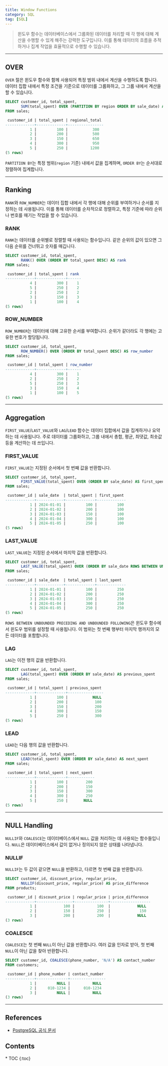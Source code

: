 ```yaml
---
title: Window Functions
category: SQL
tag: [SQL]
---
```


> 윈도우 함수는 데이터베이스에서 그룹화된 데이터를 처리할 때 각 행에 대해 계산을 수행할 수 있게 해주는 강력한 도구입니다. 이를 통해 데이터의 흐름을 추적하거나 집계 작업을 효율적으로 수행할 수 있습니다.

---

## OVER
`OVER` 절은 윈도우 함수와 함께 사용되어 특정 범위 내에서 계산을 수행하도록 합니다. 데이터 집합 내에서 특정 조건을 기준으로 데이터를 그룹화하고, 그 그룹 내에서 계산을 할 수 있습니다.

```sql
SELECT customer_id, total_spent,
       SUM(total_spent) OVER (PARTITION BY region ORDER BY sale_date) AS regional_total
FROM sales;
```

```sql
 customer_id | total_spent | regional_total 
-------------+-------------+----------------
           1 |         100 |           300 
           2 |         200 |           500
           3 |         150 |           650
           4 |         300 |           950
           5 |         250 |          1200 
(5 rows)
```
`PARTITION BY`는 특정 범위(`region` 기준) 내에서 값을 집계하며, `ORDER BY`는 순서대로 정렬하여 집계합니다.

---

## Ranking 
`RANK`와 `ROW_NUMBER`는 데이터 집합 내에서 각 행에 대해 순위를 부여하거나 순서를 지정하는 데 사용됩니다. 이를 통해 데이터를 순차적으로 정렬하고, 특정 기준에 따라 순위나 번호를 매기는 작업을 할 수 있습니다.

### RANK
`RANK`는 데이터를 순위별로 정렬할 때 사용되는 함수입니다. 같은 순위의 값이 있으면 그 다음 순위를 건너뛰고 숫자를 매깁니다. 

```sql
SELECT customer_id, total_spent,
       RANK() OVER (ORDER BY total_spent DESC) AS rank
FROM sales;
```

```sql
 customer_id | total_spent | rank 
-------------+-------------+------
           4 |         300 |    1
           5 |         250 |    2
           2 |         250 |    2
           3 |         150 |    3
           1 |         100 |    4
(5 rows)
```

### ROW_NUMBER
``ROW_NUMBER``는 데이터에 대해 고유한 순서를 부여합니다. 순위가 같더라도 각 행에는 고유한 번호가 할당됩니다.

```sql
SELECT customer_id, total_spent,
       ROW_NUMBER() OVER (ORDER BY total_spent DESC) AS row_number
FROM sales;
```

```sql
 customer_id | total_spent | row_number 
-------------+-------------+------
           4 |         300 |    1
           2 |         250 |    2
           5 |         250 |    3
           3 |         150 |    4
           1 |         100 |    5
(5 rows)
```

---

## Aggregation
`FIRST_VALUE`/`LAST_VALUE`와 `LAG`/`LEAD` 함수는 데이터 집합에서 값을 집계하거나 요약하는 데 사용됩니다. 주로 데이터를 그룹화하고, 그룹 내에서 총합, 평균, 최댓값, 최솟값 등을 계산하는 데 쓰입니다.

### FIRST_VALUE
`FIRST_VALUE`는 지정된 순서에서 첫 번째 값을 반환합니다.

```sql
SELECT customer_id, total_spent,
       FIRST_VALUE(total_spent) OVER (ORDER BY sale_date) AS first_spent
FROM sales;
```

```sql
 customer_id | sale_date  | total_spent | first_spent 
-------------+------------+-------------+-------------
           1 | 2024-01-01 |         100 |         100
           2 | 2024-01-02 |         200 |         100
           3 | 2024-01-03 |         150 |         100
           4 | 2024-01-04 |         300 |         100
           5 | 2024-01-05 |         250 |         100
(5 rows)
```

### LAST_VALUE
`LAST_VALUE`는 지정된 순서에서 마지막 값을 반환합니다.

```sql
SELECT customer_id, total_spent,
       LAST_VALUE(total_spent) OVER (ORDER BY sale_date ROWS BETWEEN UNBOUNDED PRECEDING AND UNBOUNDED FOLLOWING) AS last_spent
FROM sales;
```

```sql
 customer_id | sale_date  | total_spent | last_spent 
-------------+------------+-------------+-------------
           1 | 2024-01-01 |         100 |         250
           2 | 2024-01-02 |         200 |         250
           3 | 2024-01-03 |         150 |         250
           4 | 2024-01-04 |         300 |         250
           5 | 2024-01-05 |         250 |         250
(5 rows)
```

`ROWS BETWEEN UNBOUNDED PRECEDING AND UNBOUNDED FOLLOWING`은 윈도우 함수에서 윈도우 범위를 설정할 때 사용됩니다. 이 범위는 첫 번째 행부터 마지막 행까지의 모든 데이터를 포함합니다.

### LAG
`LAG`는 이전 행의 값을 반환합니다. 

```sql
SELECT customer_id, total_spent,
       LAG(total_spent) OVER (ORDER BY sale_date) AS previous_spent
FROM sales;
```

```sql
 customer_id | total_spent | previous_spent 
-------------+-------------+----------------
           1 |         100 |           NULL
           2 |         200 |            100
           3 |         150 |            200
           4 |         300 |            150
           5 |         250 |            300
(5 rows)
```

### LEAD
`LEAD`는 다음 행의 값을 반환합니다. 

```sql
SELECT customer_id, total_spent,
       LEAD(total_spent) OVER (ORDER BY sale_date) AS next_spent
FROM sales;
```

```sql
 customer_id | total_spent | next_spent 
-------------+-------------+------------
           1 |         100 |        200
           2 |         200 |        150
           3 |         150 |        300
           4 |         300 |        250
           5 |         250 |       NULL
(5 rows)
```

---

## NULL Handling
`NULLIF`와 `COALESCE`는 데이터베이스에서 `NULL` 값을 처리하는 데 사용되는 함수들입니다. `NULL`은 데이터베이스에서 값이 없거나 정의되지 않은 상태를 나타냅니다.

### NULLIF
`NULLIF`는 두 값이 같으면 `NULL`을 반환하고, 다르면 첫 번째 값을 반환합니다.

```sql
SELECT customer_id, discount_price, regular_price,
       NULLIF(discount_price, regular_price) AS price_difference
FROM products;
```

```sql
 customer_id | discount_price | regular_price | price_difference 
-------------+----------------+---------------+------------------
           1 |            100 |          100  |            NULL
           2 |            150 |          250  |             150
           3 |            200 |          200  |            NULL
(3 rows)
```

### COALESCE
`COALESCE`는 첫 번째 `NULL`이 아닌 값을 반환합니다. 여러 값을 인자로 받아, 첫 번째 `NULL`이 아닌 값을 찾아 반환합니다.

```sql
SELECT customer_id, COALESCE(phone_number, 'N/A') AS contact_number
FROM customers;
```

```sql
 customer_id | phone_number | contact_number 
-------------+--------------+----------------
           1 |         NULL |          NULL 
           2 |     010-1234 |      010-1234 
           3 |         NULL |          NULL 
(3 rows)
```

---

## References
- [PostgreSQL 공식 문서](https://www.postgresql.org/docs/current/)

<nav class="post-toc" markdown="1">
  <h2>Contents</h2>
* TOC
{:toc}
</nav>
